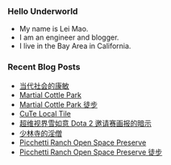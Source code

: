 ### Hello Underworld

- My name is Lei Mao.
- I am an engineer and blogger.
- I live in the Bay Area in California.


### Recent Blog Posts

<!-- BLOG-POST-LIST:START -->
- [当代社会的康敏](https://leimao.github.io/essay/%E5%BD%93%E4%BB%A3%E7%A4%BE%E4%BC%9A%E7%9A%84%E5%BA%B7%E6%95%8F/)
- [Martial Cottle Park](https://leimao.github.io/photography/Martial-Cottle-Park-2025-08-02/)
- [Martial Cottle Park 徒步](https://leimao.github.io/life/Martial-Cottle-Park-2025-08-02/)
- [CuTe Local Tile](https://leimao.github.io/blog/CuTe-Local-Tile/)
- [超维视界雪如意 Dota 2 邀请赛画报的暗示](https://leimao.github.io/essay/%E8%B6%85%E7%BB%B4%E8%A7%86%E7%95%8C%E9%9B%AA%E5%A6%82%E6%84%8FDota2%E9%82%80%E8%AF%B7%E8%B5%9B%E7%94%BB%E6%8A%A5%E7%9A%84%E6%9A%97%E7%A4%BA/)
- [少林寺的淫僧](https://leimao.github.io/essay/%E5%B0%91%E6%9E%97%E5%AF%BA%E7%9A%84%E6%B7%AB%E5%83%A7/)
- [Picchetti Ranch Open Space Preserve](https://leimao.github.io/photography/Picchetti-Ranch-Open-Space-Preserve-2025-07-26/)
- [Picchetti Ranch Open Space Preserve 徒步](https://leimao.github.io/life/Picchetti-Ranch-Open-Space-Preserve/)
<!-- BLOG-POST-LIST:END -->
